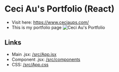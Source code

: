 # Ceci Au's Portfolio (React)
- Visit here: https://www.ceciaups.com/
- This is my portfolio page
![Ceci Au's Portfolio](https://raw.githubusercontent.com/ceciaups/Portfolio/master/images/Portfolio.png)

## Links
- Main .jsx: [/src/App.jsx](src/App.jsx)
- Component .jsx: [/src/components](src/components)
- CSS: [/src/App.css](src/App.css)
